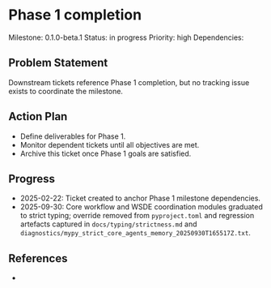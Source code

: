 # Phase 1 completion
Milestone: 0.1.0-beta.1
Status: in progress
Priority: high
Dependencies:

## Problem Statement
Downstream tickets reference Phase 1 completion, but no tracking issue exists to coordinate the milestone.

## Action Plan
- Define deliverables for Phase 1.
- Monitor dependent tickets until all objectives are met.
- Archive this ticket once Phase 1 goals are satisfied.

## Progress
- 2025-02-22: Ticket created to anchor Phase 1 milestone dependencies.
- 2025-09-30: Core workflow and WSDE coordination modules graduated to strict typing; override removed from `pyproject.toml` and regression artefacts captured in `docs/typing/strictness.md` and `diagnostics/mypy_strict_core_agents_memory_20250930T165517Z.txt`.

## References
-
